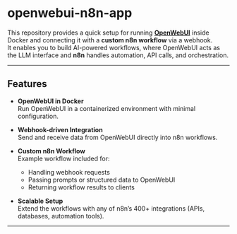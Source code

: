 # openwebui-n8n-app


This repository provides a quick setup for running **[OpenWebUI](https://github.com/open-webui/open-webui)** inside Docker and connecting it with a **custom n8n workflow** via a webhook.  
It enables you to build AI-powered workflows, where OpenWebUI acts as the LLM interface and **n8n** handles automation, API calls, and orchestration.

---

## Features

- **OpenWebUI in Docker**  
  Run OpenWebUI in a containerized environment with minimal configuration.

- **Webhook-driven Integration**  
  Send and receive data from OpenWebUI directly into n8n workflows.

- **Custom n8n Workflow**  
  Example workflow included for:
  - Handling webhook requests  
  - Passing prompts or structured data to OpenWebUI  
  - Returning workflow results to clients

- **Scalable Setup**  
  Extend the workflows with any of n8n’s 400+ integrations (APIs, databases, automation tools).

---
